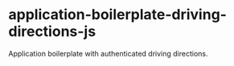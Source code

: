 application-boilerplate-driving-directions-js
============================================

Application boilerplate with authenticated driving directions.
